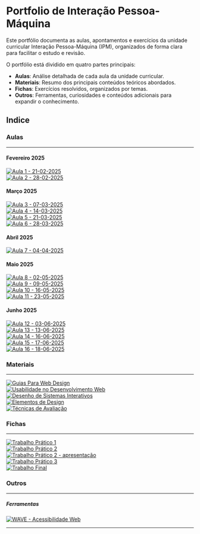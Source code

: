 # Portfolio de Interação Pessoa-Máquina

Este portfólio documenta as aulas, apontamentos e exercícios da unidade curricular Interação Pessoa-Máquina (IPM), organizados de forma clara para facilitar o estudo e revisão.

O portfólio está dividido em quatro partes principais:

- **Aulas**: Análise detalhada de cada aula da unidade curricular.
- **Materiais**: Resumo dos principais conteúdos teóricos abordados.
- **Fichas**: Exercícios resolvidos, organizados por temas.
- **Outros**: Ferramentas, curiosidades e conteúdos adicionais para expandir o conhecimento.

## Indice

### Aulas

---

#### Fevereiro 2025

[![Aula 1 - 21-02-2025](https://img.shields.io/badge/Aula%201-21--02--2025-blue?style=for-the-badge)](aulas/21-02-2025.md) <br/>
[![Aula 2 - 28-02-2025](https://img.shields.io/badge/Aula%202-28--02--2025-blue?style=for-the-badge)](aulas/28-02-2025.md) <br/>

#### Março 2025

[![Aula 3 - 07-03-2025](https://img.shields.io/badge/Aula%203-07--03--2025-blue?style=for-the-badge)](aulas/07-03-2025.md) <br/>
[![Aula 4 - 14-03-2025](https://img.shields.io/badge/Aula%204-14--03--2025-blue?style=for-the-badge)](aulas/14-03-2025.md) <br/>
[![Aula 5 - 21-03-2025](https://img.shields.io/badge/Aula%205-21--03--2025-blue?style=for-the-badge)](aulas/21-03-2025.md) <br/>
[![Aula 6 - 28-03-2025](https://img.shields.io/badge/Aula%206-28--03--2025-blue?style=for-the-badge)](aulas/28-03-2025.md) <br/>

#### Abril 2025

[![Aula 7 - 04-04-2025](https://img.shields.io/badge/Aula%207-04--04--2025-blue?style=for-the-badge)](aulas/04-04-2025.md) <br/>

#### Maio 2025

[![Aula 8 - 02-05-2025](https://img.shields.io/badge/Aula%208-02--05--2025-blue?style=for-the-badge)](aulas/02-05-2025.md) <br/>
[![Aula 9 - 09-05-2025](https://img.shields.io/badge/Aula%209-09--05--2025-blue?style=for-the-badge)](aulas/09-05-2025.md) <br/>
[![Aula 10 - 16-05-2025](https://img.shields.io/badge/Aula%2010-16--05--2025-blue?style=for-the-badge)](aulas/16-05-2025.md) <br/>
[![Aula 11 - 23-05-2025](https://img.shields.io/badge/Aula%2011-23--05--2025-blue?style=for-the-badge)](aulas/23-05-2025.md) <br/>


#### Junho 2025
[![Aula 12 - 03-06-2025](https://img.shields.io/badge/Aula%2012-03--06--2025-blue?style=for-the-badge)](aulas/03-06-2025.md) <br/>
[![Aula 13 - 13-06-2025](https://img.shields.io/badge/Aula%2013-13--06--2025-blue?style=for-the-badge)](aulas/13-06-2025.md) <br/>
[![Aula 14 - 16-06-2025](https://img.shields.io/badge/Aula%2014-16--06--2025-blue?style=for-the-badge)](aulas/16-06-2025.md) <br/>
[![Aula 15 - 17-06-2025](https://img.shields.io/badge/Aula%2015-17--06--2025-blue?style=for-the-badge)](aulas/17-06-2025.md) <br/>
[![Aula 16 - 18-06-2025](https://img.shields.io/badge/Aula%2016-18--06--2025-blue?style=for-the-badge)](aulas/18-06-2025.md) <br/>

### Materiais

---

[![Guias Para Web Design](https://img.shields.io/badge/Guias%20para%20Web%20Design-28A745?style=for-the-badge)](materiais/M_1.pdf) <br>
[![Usabilidade no Desenvolvimento Web](https://img.shields.io/badge/Usabilidade%20no%20Desenvolvimento%20Web-28A745?style=for-the-badge)](materiais/M_2.pdf) <br>
[![Desenho de Sistemas Interativos](https://img.shields.io/badge/Desenho%20de%20Desenhos%20Interativos-28A745?style=for-the-badge)](materiais/M_3.pdf) <br>
[![Elementos de Design](https://img.shields.io/badge/ELEMENTOS%20DE%20DESIGN-28A745?style=for-the-badge)](materiais/M_4.pdf) <br>
[![Técnicas de Avaliação](https://img.shields.io/badge/técnicas%20%20de%20avaliação-28A745?style=for-the-badge)](materiais/M_5.pdf) <br>


### Fichas

---

[![Trabalho Prático 1](https://img.shields.io/badge/Trabalho%20Prático%201-orange?style=for-the-badge)](fichas/trabalho_pratico_1.pdf) <br>
[![Trabalho Prático 2](https://img.shields.io/badge/Trabalho%20Prático%202-orange?style=for-the-badge)](fichas/trabalho_pratico_2.pdf) <br>
[![Trabalho Prático 2 - apresentação](https://img.shields.io/badge/Trabalho%20Prático%202%20--%20apresentação-orange?style=for-the-badge)](fichas/trabalho_pratico_2_apresentacao.pdf) <br>
[![Trabalho Prático 3](https://img.shields.io/badge/Trabalho%20Prático%203-orange?style=for-the-badge)](fichas/trabalho_pratico_3.pdf) <br>
[![Trabalho Final](https://img.shields.io/badge/Trabalho%20Final-orange?style=for-the-badge)](fichas/trabalho_pratico_4.pdf) <br>

### Outros

---
##### Ferramentas
[![WAVE - Acessibilidade Web](https://img.shields.io/badge/WAVE%20-%20Acessibilidade%20Web-purple?style=for-the-badge)](https://wave.webaim.org/)



---
